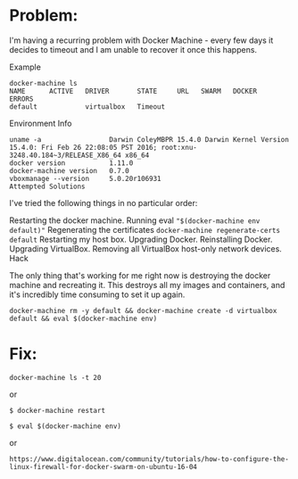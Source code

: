 # Problem:
I'm having a recurring problem with Docker Machine - every few days it decides to timeout and I am unable to recover it once this happens.

Example
```
docker-machine ls
NAME      ACTIVE   DRIVER       STATE     URL   SWARM   DOCKER   ERRORS
default            virtualbox   Timeout
```
Environment Info
```
uname -a                 Darwin ColeyMBPR 15.4.0 Darwin Kernel Version 15.4.0: Fri Feb 26 22:08:05 PST 2016; root:xnu-3248.40.184~3/RELEASE_X86_64 x86_64
docker version           1.11.0
docker-machine version   0.7.0
vboxmanage --version     5.0.20r106931
Attempted Solutions
```
I've tried the following things in no particular order:

Restarting the docker machine.
Running eval ``` "$(docker-machine env default)" ```
Regenerating the certificates ``` docker-machine regenerate-certs default ```
Restarting my host box.
Upgrading Docker.
Reinstalling Docker.
Upgrading VirtualBox.
Removing all VirtualBox host-only network devices.
Hack

The only thing that's working for me right now is destroying the docker machine and recreating it. This destroys all my images and containers, and it's incredibly time consuming to set it up again.

```
docker-machine rm -y default && docker-machine create -d virtualbox default && eval $(docker-machine env)
```

 # Fix:
 
 ```
 docker-machine ls -t 20
 ```
 or
 ```
 $ docker-machine restart

 $ eval $(docker-machine env)
 ```
 or
 ```
 https://www.digitalocean.com/community/tutorials/how-to-configure-the-linux-firewall-for-docker-swarm-on-ubuntu-16-04
 ```
